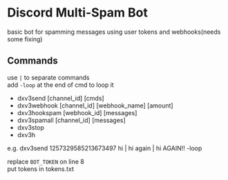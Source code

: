 # Discord Multi-Spam Bot

basic bot for spamming messages using user tokens and webhooks(needs some fixing)   

## Commands

use `|` to separate commands   
add `-loop` at the end of cmd to loop it   

- dxv3send [channel_id] [cmds]  
- dxv3webhook [channel_id] [webhook_name] [amount]  
- dxv3hookspam [webhook_id] [messages]  
- dxv3spamall [channel_id] [messages]  
- dxv3stop  
- dxv3h

e.g. dxv3send 1257329585213673497 hi | hi again | hi AGAIN!! -loop  

replace `BOT_TOKEN` on line 8    
put tokens in tokens.txt
